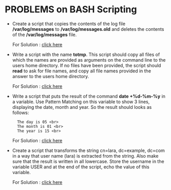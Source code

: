 # PROBLEMS on BASH Scripting

+ Create a script that copies the contents of the log file **/var/log/messages** to **/var/log/messages.old** and deletes the contents of the **/var/log/messages** file.

  For Solution : [click here](https://github.com/OddExtension5/Linux-Guide/blob/master/bash_shell/q%26a/solution/clearlogs.sh)
   
+ Write a script with the name **totmp**. This script should copy all files of which 
 the names are provided as arguments on the command line to the users home directory.
 If no files have been provided, the script should **read** to ask for file names, and 
 copy all file names provided in the answer to the users home directory.

  For Solution : [click here](https://github.com/OddExtension5/Linux-Guide/blob/master/bash_shell/q%26a/solution/totmp.sh)
  
 + Write a script that puts the result of the command **date +%d-%m-%y** in a variable. Use Pattern Matching on this variable to show 3 lines, displaying the date, month and year. So the result should looks as follows:
 
         The day is 05 <br>
         The month is 01 <br>
         The year is 15 <br>

      For Solution : [click here](https://github.com/OddExtension5/Linux-Guide/blob/master/bash_shell/q%26a/solution/pattern_matching.sh) 
 
 + Create a script that transforms the string cn=lara, dc=example, dc=com in a way that user name (lara) is extracted from the string. Also make sure that the result is written in all lowercase. Store the username in the variable USER and at the end of the script, echo the value of this variable.
 
      For Solution : [click here](https://github.com/OddExtension5/Linux-Guide/blob/master/bash_shell/q%26a/solution/transform_string.sh)
